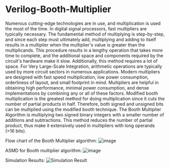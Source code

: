 # Verilog-Booth-Multiplier

Numerous cutting-edge technologies are in use, and multiplication is used the most of the time. In digital signal processors, fast multipliers are typically necessary. The fundamental method of multiplying is step-by-step, and since each step must ultimately add, multiplying and adding to itself results in a multiplier when the multiplier's value is greater than the multiplicands. This procedure results in a lengthy operation that takes more time to complete, and the additional space and components required by the circuit's hardware make it slow.
Additionally, this method requires a lot of space. For Very Large-Scale Integration, arithmetic operations are typically used by more circuit sectors in numerous applications.
Modern multipliers are designed with fast speed multiplication, low power consumption, orderliness of layout, and small footprint in mind. Multipliers are helpful in obtaining high performance, minimal power consumption, and dense implementations by combining any or all of these factors. Modified booth multiplication is the greatest method for doing multiplication since it cuts the number of partial products in half. Therefore, both signed and unsigned bits can be multiplied using the modified booth technique. The Booth Multiplier Algorithm is multiplying two signed binary integers with a smaller number of additions and subtractions. This method reduces the number of partial product, thus make it extensively used in multipliers with long operands (>16 bits).

Flow chart of the Booth Multiplier algorithm:
![image](https://github.com/Mithara99/Verilog-Booth-Multiplier/assets/109811098/7f2be38d-2dd7-4949-b2e1-516d9e9dc693)

ASMD for Booth multiplier algorithm:
![image](https://github.com/Mithara99/Verilog-Booth-Multiplier/assets/109811098/5725b7ac-0602-43be-8e77-966f0d76a00f)

Simulation Results:
![Simulation Result](https://github.com/Mithara99/Verilog-Booth-Multiplier/assets/109811098/6f21bc3b-341b-4970-b22f-e1484b74bcc0)


